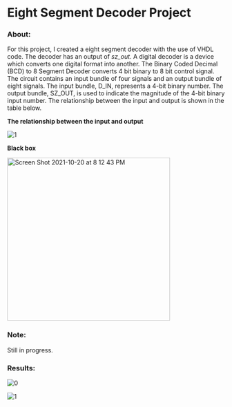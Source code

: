 # Eight Segment Decoder Project

### About:

For this project, I created a eight segment decoder with the use of VHDL code. The decoder has an output of *sz_out*. A digital decoder is a device which converts one digital format into another. The Binary Coded Decimal (BCD) to 8 Segment Decoder converts 4 bit binary to 8 bit control signal. The circuit contains an input bundle of four signals and an output bundle of eight signals. The input bundle, D_IN, represents a 4-bit binary number. The output bundle, SZ_OUT, is used to indicate the magnitude of the 4-bit binary input number. The relationship between the input and output is shown in the table below. 

**The relationship between the input and output**

![1](https://user-images.githubusercontent.com/89553126/138173719-e1a988d6-6d27-4d6a-98d7-5ccabaca061f.png)

**Black box**

<img width="377" alt="Screen Shot 2021-10-20 at 8 12 43 PM" src="https://user-images.githubusercontent.com/89553126/138193587-ce2b881a-8a87-48be-9326-c182c0f5ba8a.png">

### Note:

Still in progress.

### Results:

![0](https://user-images.githubusercontent.com/89553126/138167195-c8e20729-9058-4e55-9d2d-fb4533275fcf.png)

![1](https://user-images.githubusercontent.com/89553126/138167202-9f146847-3e7f-4bed-99ae-c682147eab5c.png)
 
